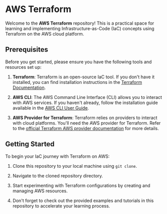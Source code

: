 # AWS Terraform

Welcome to the **AWS Terraform** repository! This is a practical space for learning and implementing Infrastructure-as-Code (IaC) concepts using Terraform on the AWS cloud platform.

## Prerequisites

Before you get started, please ensure you have the following tools and resources set up:

1. **Terraform**: Terraform is an open-source IaC tool. If you don't have it installed, you can find installation instructions in the [Terraform Documentation](https://learn.hashicorp.com/tutorials/terraform/install-cli).

2. **AWS CLI**: The AWS Command Line Interface (CLI) allows you to interact with AWS services. If you haven't already, follow the installation guide available in the [AWS CLI User Guide](https://docs.aws.amazon.com/cli/latest/userguide/cli-configure-files.html).

3. **AWS Provider for Terraform**: Terraform relies on providers to interact with cloud platforms. You'll need the AWS provider for Terraform. Refer to the [official Terraform AWS provider documentation](https://registry.terraform.io/providers/hashicorp/aws/latest/docs) for more details.

## Getting Started

To begin your IaC journey with Terraform on AWS:

1. Clone this repository to your local machine using `git clone`.

2. Navigate to the cloned repository directory.

3. Start experimenting with Terraform configurations by creating and managing AWS resources.

4. Don't forget to check out the provided examples and tutorials in this repository to accelerate your learning process.


